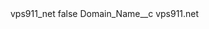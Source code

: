 <?xml version="1.0" encoding="UTF-8"?>
<CustomMetadata xmlns="http://soap.sforce.com/2006/04/metadata" xmlns:xsi="http://www.w3.org/2001/XMLSchema-instance" xmlns:xsd="http://www.w3.org/2001/XMLSchema">
    <label>vps911_net</label>
    <protected>false</protected>
    <values>
        <field>Domain_Name__c</field>
        <value xsi:type="xsd:string">vps911.net</value>
    </values>
</CustomMetadata>
